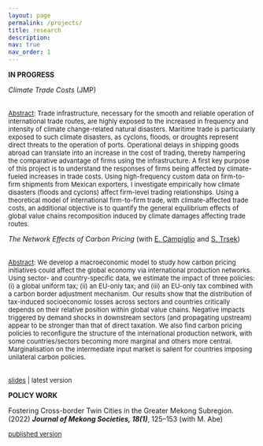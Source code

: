 ```yaml
---
layout: page
permalink: /projects/
title: research
description: 
nav: true
nav_order: 1
---
```

<div class="projects">

<p> <b>IN PROGRESS</b>

<p><em>Climate Trade Costs</em> (JMP)
  
<br><font size="-1"><u>Abstract</u>: Trade infrastructure, necessary for the smooth and reliable operation of international trade routes, are highly exposed to the increased in frequency and intensity of climate change-related natural disasters. Maritime trade is particularly exposed to such climate disasters, as cyclons, floods, or droughts represent direct threats to the operation of ports. Operational delays in shipping goods abroad can translate into an increase in the cost of trading, thereby hampering the comparative advantage of firms using the infrastructure. A first key purpose of this project is to understand the responses of firms being affected by climate-fueled increases in trade costs. Using high-frequency custom data on firm-to-firm shipments from Mexican exporters, I investigate empirically how climate disasters (floods and cyclons) affect firm-level trading relationships. Using a theoretical model of international firm-to-firm trade, with climate-affected trade costs, an additional objective is to quantify the general equilibrium effects of global value chains recomposition induced by climate damages affecting trade routes.</font>

<p><em>The Network Effects of Carbon Pricing</em> (with <a href="https://sites.google.com/site/ecampiglio/">E. Campiglio</a> and <a href="https://research.wu.ac.at/en/persons/stefan-trsek-3">S. Trsek</a>)

<br><font size="-1"><u>Abstract</u>: We develop a macroeconomic model to study how carbon pricing initiatives could affect the global economy via international production networks. Using sector- and country-specific data, we estimate the impact of three policies: (i) a global uniform tax; (ii) an EU-only tax; and (iii) an EU-only tax combined with a carbon border adjustment mechanism. Our results show that the distribution of tax-induced socioeconomic losses across sectors and countries critically depends on their relative position within global value chains. Negative impacts triggered by demand shocks in downstream sectors (and propagating upstream) appear to be stronger than that of direct taxation. We also find carbon pricing policies to reconfigure the structure of the international production network, with some countries/sectors becoming more marginal and others more central. Marginalisation on the intermediate input market is salient for countries imposing unilateral carbon policies. </font>



<br><font size="-1"> <a href="https://site.unibo.it/smooth/en/agenda/https-www-aere-org-aere-summer-conference/aere_2022_campiglio.pdf/@@download/file/AERE_2022_Campiglio.pdf">slides</a> | latest version </font>

<p> <b>POLICY WORK</b>

<p>Fostering Cross-border Twin Cities in the Greater Mekong Subregion. (2022) <b><em>Journal of Mekong Societies, 18(1)</em></b>, 125–153 (with M. Abe)
  
<br>

<font size="-1"><a href="https://so03.tci-thaijo.org/index.php/mekongjournal/article/view/260459">published version</a></font>
